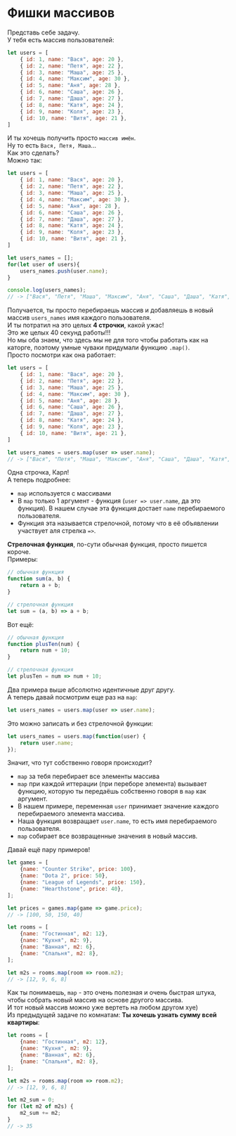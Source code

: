 # Фишки массивов

Представь себе задачу.  
У тебя есть массив пользователей:
```js
let users = [
    { id: 1, name: "Вася", age: 20 },
    { id: 2, name: "Петя", age: 22 },
    { id: 3, name: "Маша", age: 25 },
    { id: 4, name: "Максим", age: 30 },
    { id: 5, name: "Аня", age: 28 },
    { id: 6, name: "Саша", age: 26 },
    { id: 7, name: "Даша", age: 27 },
    { id: 8, name: "Катя", age: 24 },
    { id: 9, name: "Коля", age: 23 },
    { id: 10, name: "Витя", age: 21 },
]
```

И ты хочешь получить просто `массив имён`.  
Ну то есть `Вася, Петя, Маша`...  
Как это сделать?  
Можно так:
```js
let users = [
    { id: 1, name: "Вася", age: 20 },
    { id: 2, name: "Петя", age: 22 },
    { id: 3, name: "Маша", age: 25 },
    { id: 4, name: "Максим", age: 30 },
    { id: 5, name: "Аня", age: 28 },
    { id: 6, name: "Саша", age: 26 },
    { id: 7, name: "Даша", age: 27 },
    { id: 8, name: "Катя", age: 24 },
    { id: 9, name: "Коля", age: 23 },
    { id: 10, name: "Витя", age: 21 },
]

let users_names = [];
for(let user of users){
    users_names.push(user.name);
}

console.log(users_names);
// -> ["Вася", "Петя", "Маша", "Максим", "Аня", "Саша", "Даша", "Катя", "Коля", "Витя"]
```
Получается, ты просто перебираешь массив и добавляешь в новый массив `users_names` имя каждого пользователя.  
И ты потратил на это целых **4 строчки**, какой ужас!  
Это же целых 40 секунд работы!!!  
Но мы оба знаем, что здесь мы не для того чтобы работать как на каторге, поэтому умные чуваки придумали функцию `.map()`.  
Просто посмотри как она работает:
```js
let users = [
    { id: 1, name: "Вася", age: 20 },
    { id: 2, name: "Петя", age: 22 },
    { id: 3, name: "Маша", age: 25 },
    { id: 4, name: "Максим", age: 30 },
    { id: 5, name: "Аня", age: 28 },
    { id: 6, name: "Саша", age: 26 },
    { id: 7, name: "Даша", age: 27 },
    { id: 8, name: "Катя", age: 24 },
    { id: 9, name: "Коля", age: 23 },
    { id: 10, name: "Витя", age: 21 },
]

let users_names = users.map(user => user.name);
// -> ["Вася", "Петя", "Маша", "Максим", "Аня", "Саша", "Даша", "Катя", "Коля", "Витя"]
```
Одна строчка, Карл!  
А теперь подробнее:
* `map` используется с массивами
* В `map` только 1 аргумент - функция (`user => user.name`, да это функция). В нашем случае эта функция достает `name` перебираемого пользователя.
* Функция эта называется стрелочной, потому что в её объявлении участвует аля стрелка `=>`.

**Стрелочная функция**, по-сути обычная функция, просто пишется короче.  
Примеры:
```js
// обычная функция
function sum(a, b) {
    return a + b;
}

// стрелочная функция
let sum = (a, b) => a + b;
```
Вот ещё:
```js
// обычная функция
function plusTen(num) {
    return num + 10;
}

// стрелочная функция
let plusTen = num => num + 10;
```
Два примера выше абсолютно идентичные друг другу.  
А теперь давай посмотрим еще раз на `map`:
```js
let users_names = users.map(user => user.name);
```
Это можно записать и без стрелочной функции:
```js
let users_names = users.map(function(user) {
    return user.name;
});
```
Значит, что тут собственно говоря происходит?
* `map` за тебя перебирает все элементы массива
* `map` при каждой иттерации (при переборе элемента) вызывает функцию, которую ты передаёшь собственно говоря в `map` как аргумент.
* В нашем примере, переменная `user` принимает значение каждого перебираемого элемента массива.
* Наша функция возвращает `user.name`, то есть имя перебираемого пользователя.
* `map` собирает все возвращенные значения в новый массив.

Давай ещё пару примеров!
```js
let games = [
    {name: "Counter Strike", price: 100},
    {name: "Dota 2", price: 50},
    {name: "League of Legends", price: 150},
    {name: "Hearthstone", price: 40},
];

let prices = games.map(game => game.price);
// -> [100, 50, 150, 40]
```
```js
let rooms = [
    {name: "Гостинная", m2: 12},
    {name: "Кухня", m2: 9},
    {name: "Ванная", m2: 6},
    {name: "Спальня", m2: 8},
];

let m2s = rooms.map(room => room.m2);
// -> [12, 9, 6, 8]
```
Как ты понимаешь, `map` - это очень полезная и очень быстрая штука, чтобы собрать новый массив на основе другого массива.  
И тот новый массив можно уже вертеть на любом другом хуе)  
Из предыдущей задаче по комнатам: **Ты хочешь узнать сумму всей квартиры**:
```js
let rooms = [
    {name: "Гостинная", m2: 12},
    {name: "Кухня", m2: 9},
    {name: "Ванная", m2: 6},
    {name: "Спальня", m2: 8},
];

let m2s = rooms.map(room => room.m2);
// -> [12, 9, 6, 8]

let m2_sum = 0;
for (let m2 of m2s) {
    m2_sum += m2;
}
// -> 35
```



